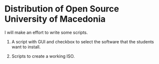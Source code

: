 # Distribution of Open Source University of Macedonia

I will make an effort to write some scripts.

1. A script with GUI and checkbox to select the software that the students want to install.

2. Scripts to create a working ISO.


